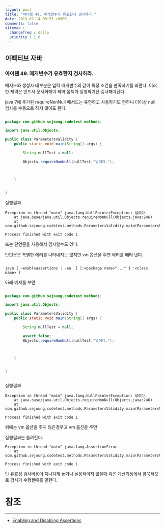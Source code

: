 ```yaml
---
layout: post
title: "아이템 49. 매개변수가 유효한지 검사하라."
date: 2019-02-14 09:53 +0900
comments: false
sitemap :
  changefreq : daily
  priority : 1.0
---
```

## 이펙티브 자바

### 아이템 49. 매개변수가 유효한지 검사하라.

매서드와 생성자 대부분은 입력 매개변수의 값이 특정 조건을 만족하기를 바란다.
이러한 제약은 반드시 문서화해야 되며 몸체가 실행되기전 검사해야된다. 

java 7에 추가된 requireNonNull 매서드는 유연하고 사용하기도 편하니 더이상 null 검사를 수동으로 하지 않아도 된다.

```java

package com.github.sejoung.codetest.methods;

import java.util.Objects;

public class ParametersValidity {
    public static void main(String[] args) {

        String nullTest = null;

        Objects.requireNonNull(nullTest,"널이다.");



    }


}


```
실행결과
```
Exception in thread "main" java.lang.NullPointerException: 널이다.
	at java.base/java.util.Objects.requireNonNull(Objects.java:246)
	at com.github.sejoung.codetest.methods.ParametersValidity.main(ParametersValidity.java:10)

Process finished with exit code 1

```

또는 단언문을 사용해서 검사할수도 있다.

단언문은 특별한 에러를 나타내지는 않지만 vm 옵션을 주면 에러를 배터 낸다.

```

java [ -enableassertions | -ea  ] [:<package name>"..." | :<class name> ]

```

아래 예제를 보면

```java

package com.github.sejoung.codetest.methods;

import java.util.Objects;

public class ParametersValidity {
    public static void main(String[] args) {

        String nullTest = null;

        assert false;
        Objects.requireNonNull(nullTest,"널이다.");



    }


}



```
실행결과
```
Exception in thread "main" java.lang.NullPointerException: 널이다.
	at java.base/java.util.Objects.requireNonNull(Objects.java:246)
	at com.github.sejoung.codetest.methods.ParametersValidity.main(ParametersValidity.java:11)

Process finished with exit code 1

```

위에는 vm 옵션을 주지 않은경우고 vm 옵션을 주면

실행결과는 틀려진다.

```
Exception in thread "main" java.lang.AssertionError
	at com.github.sejoung.codetest.methods.ParametersValidity.main(ParametersValidity.java:10)

Process finished with exit code 1

```

단 유효성 검사비용이 지나치게 높거나 실용적이지 않을때 혹은 계산과정에서 암묵적으로 검사가 수행될때를 말한다.



# 참조
-----
* [Enabling and Disabling Assertions](https://docs.oracle.com/cd/E19683-01/806-7930/assert-4/index.html)






